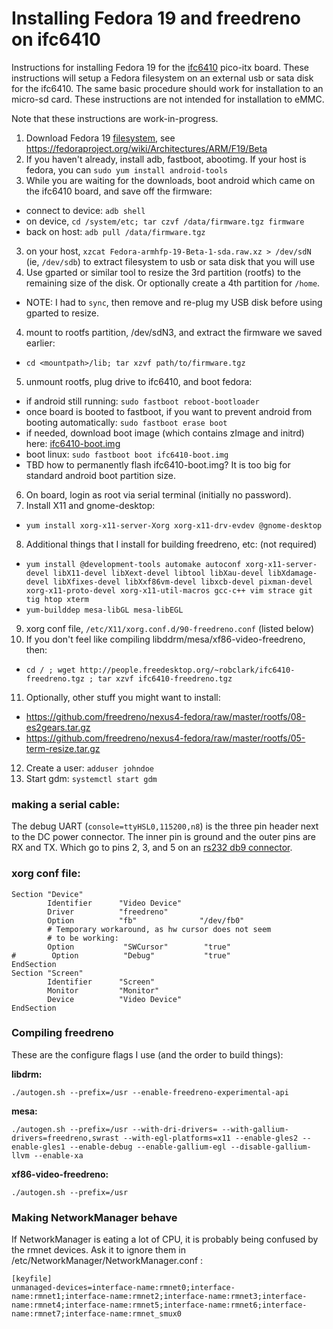 # Installing Fedora 19 and freedreno on ifc6410

Instructions for installing Fedora 19 for the [ifc6410](http://inforcecomputing.com/blog/?p=27) pico-itx board.  These instructions will setup a Fedora filesystem on an external usb or sata disk for the ifc6410.  The same basic procedure should work for installation to an micro-sd card.  These instructions are not intended for installation to eMMC.

Note that these instructions are work-in-progress.

1. Download Fedora 19 [filesystem](https://dl.fedoraproject.org/pub/fedora-secondary/releases/test/19-Beta/Images/armhfp/Fedora-armhfp-19-Beta-1-sda.raw.xz), see https://fedoraproject.org/wiki/Architectures/ARM/F19/Beta
2. If you haven't already, install adb, fastboot, abootimg.  If your host is fedora, you can `sudo yum install android-tools`
2. While you are waiting for the downloads, boot android which came on the ifc6410 board, and save off the firmware:
 * connect to device: `adb shell`
 * on device, `cd /system/etc; tar czvf /data/firmware.tgz firmware`
 * back on host: `adb pull /data/firmware.tgz`
3. on your host, `xzcat Fedora-armhfp-19-Beta-1-sda.raw.xz > /dev/sdN`  (ie, `/dev/sdb`) to extract filesystem to usb or sata disk that you will use  
4. Use gparted or similar tool to resize the 3rd partition (rootfs) to the remaining size of the disk.  Or optionally create a 4th partition for `/home`.
 * NOTE: I had to `sync`, then remove and re-plug my USB disk before using gparted to resize.
4. mount to rootfs partition, /dev/sdN3, and extract the firmware we saved earlier:
 * `cd <mountpath>/lib; tar xzvf path/to/firmware.tgz`
5. unmount rootfs, plug drive to ifc6410, and boot fedora:
 * if android still running: `sudo fastboot reboot-bootloader`
 * once board is booted to fastboot, if you want to prevent android from booting automatically: `sudo fastboot erase boot`
 * if needed, download boot image (which contains zImage and initrd) here: [ifc6410-boot.img](http://people.freedesktop.org/~robclark/ifc6410-boot.img)
 * boot linux: `sudo fastboot boot ifc6410-boot.img`
 * TBD how to permanently flash ifc6410-boot.img?  It is too big for standard android boot partition size.
6. On board, login as root via serial terminal (initially no password).
7. Install X11 and gnome-desktop:
 * `yum install xorg-x11-server-Xorg xorg-x11-drv-evdev @gnome-desktop`
8. Additional things that I install for building freedreno, etc:  (not required)
 * `yum install @development-tools automake autoconf xorg-x11-server-devel libX11-devel libXext-devel libtool libXau-devel libXdamage-devel libXfixes-devel libXxf86vm-devel libxcb-devel pixman-devel xorg-x11-proto-devel xorg-x11-util-macros gcc-c++ vim strace git tig htop xterm`
 * `yum-builddep mesa-libGL mesa-libEGL`
9. xorg conf file, `/etc/X11/xorg.conf.d/90-freedreno.conf` (listed below)
10. If you don't feel like compiling libddrm/mesa/xf86-video-freedreno, then:
 * `cd / ; wget http://people.freedesktop.org/~robclark/ifc6410-freedreno.tgz ; tar xzvf ifc6410-freedreno.tgz`
11. Optionally, other stuff you might want to install:
 * https://github.com/freedreno/nexus4-fedora/raw/master/rootfs/08-es2gears.tar.gz
 * https://github.com/freedreno/nexus4-fedora/raw/master/rootfs/05-term-resize.tar.gz
12. Create a user: `adduser johndoe`
13. Start gdm: `systemctl start gdm`

### making a serial cable:
The debug UART (`console=ttyHSL0,115200,n8`) is the three pin header next to the DC power connector.  The inner pin is ground and the outer pins are RX and TX.  Which go to pins 2, 3, and 5 on an [rs232 db9 connector](http://www.arcelect.com/9_PIN_PIN_OUT.GIF).

### xorg conf file:

    Section "Device"
            Identifier      "Video Device"
            Driver          "freedreno"
            Option          "fb"              "/dev/fb0"
            # Temporary workaround, as hw cursor does not seem
            # to be working:
            Option           "SWCursor"        "true"
    #        Option          "Debug"           "true"
    EndSection
    Section "Screen"
            Identifier      "Screen"
            Monitor         "Monitor"
            Device          "Video Device"
    EndSection

### Compiling freedreno

These are the configure flags I use (and the order to build things):

**libdrm:**

    ./autogen.sh --prefix=/usr --enable-freedreno-experimental-api

**mesa:**

    ./autogen.sh --prefix=/usr --with-dri-drivers= --with-gallium-drivers=freedreno,swrast --with-egl-platforms=x11 --enable-gles2 --enable-gles1 --enable-debug --enable-gallium-egl --disable-gallium-llvm --enable-xa

**xf86-video-freedreno:**

    ./autogen.sh --prefix=/usr

### Making NetworkManager behave

If NetworkManager is eating a lot of CPU, it is probably being confused by the rmnet devices. Ask it to ignore them in /etc/NetworkManager/NetworkManager.conf :

    [keyfile]
    unmanaged-devices=interface-name:rmnet0;interface-name:rmnet1;interface-name:rmnet2;interface-name:rmnet3;interface-name:rmnet4;interface-name:rmnet5;interface-name:rmnet6;interface-name:rmnet7;interface-name:rmnet_smux0